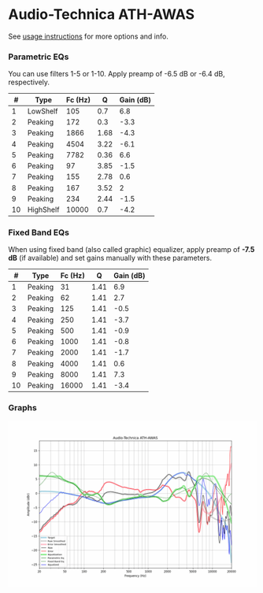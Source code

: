 # Audio-Technica ATH-AWAS
See [usage instructions](https://github.com/jaakkopasanen/AutoEq#usage) for more options and info.

### Parametric EQs
You can use filters 1-5 or 1-10. Apply preamp of -6.5 dB or -6.4 dB, respectively.

|   # | Type      |   Fc (Hz) |    Q |   Gain (dB) |
|-----|-----------|-----------|------|-------------|
|   1 | LowShelf  |       105 | 0.7  |         6.8 |
|   2 | Peaking   |       172 | 0.3  |        -3.3 |
|   3 | Peaking   |      1866 | 1.68 |        -4.3 |
|   4 | Peaking   |      4504 | 3.22 |        -6.1 |
|   5 | Peaking   |      7782 | 0.36 |         6.6 |
|   6 | Peaking   |        97 | 3.85 |        -1.5 |
|   7 | Peaking   |       155 | 2.78 |         0.6 |
|   8 | Peaking   |       167 | 3.52 |         2   |
|   9 | Peaking   |       234 | 2.44 |        -1.5 |
|  10 | HighShelf |     10000 | 0.7  |        -4.2 |

### Fixed Band EQs
When using fixed band (also called graphic) equalizer, apply preamp of **-7.5 dB** (if available) and set gains manually with these parameters.

|   # | Type    |   Fc (Hz) |    Q |   Gain (dB) |
|-----|---------|-----------|------|-------------|
|   1 | Peaking |        31 | 1.41 |         6.9 |
|   2 | Peaking |        62 | 1.41 |         2.7 |
|   3 | Peaking |       125 | 1.41 |        -0.5 |
|   4 | Peaking |       250 | 1.41 |        -3.7 |
|   5 | Peaking |       500 | 1.41 |        -0.9 |
|   6 | Peaking |      1000 | 1.41 |        -0.8 |
|   7 | Peaking |      2000 | 1.41 |        -1.7 |
|   8 | Peaking |      4000 | 1.41 |         0.6 |
|   9 | Peaking |      8000 | 1.41 |         7.3 |
|  10 | Peaking |     16000 | 1.41 |        -3.4 |

### Graphs
![](./Audio-Technica%20ATH-AWAS.png)

